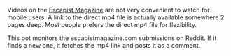 Videos on the [Escapist Magazine](http://www.escapistmagazine.com) are not very convenient to watch for mobile users. A link to the direct mp4 file is actually available somewhere 2 pages deep. Most people prefers the direct mp4 file for flexibility.

This bot monitors the escapistmagazine.com submissions on Reddit. If it finds a new one, it fetches the mp4 link and posts it as a comment.